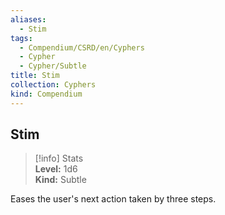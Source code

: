 ```yaml
---
aliases:
  - Stim
tags:
  - Compendium/CSRD/en/Cyphers
  - Cypher
  - Cypher/Subtle
title: Stim
collection: Cyphers
kind: Compendium
---
```

## Stim  
>[!info] Stats  
> **Level:** 1d6  
> **Kind:** Subtle
  
Eases the user's next action taken by three steps.